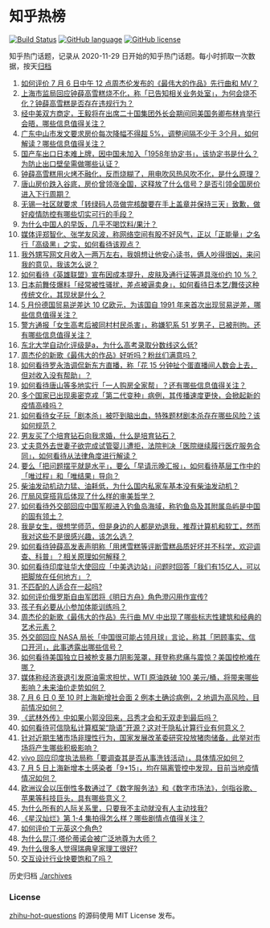 # 知乎热榜
[![Build Status](https://github.com/ToWeLong/zhihu-hot-questions/workflows/CI/badge.svg)](https://github.com/ToWeLong/zhihu-hot-questions/actions)
[![GitHub language](https://img.shields.io/badge/language-golang-orange.svg)](https://golang.org/)
[![GitHub license](https://img.shields.io/github/license/ToWeLong/zhihu-hot-questions)](https://github.com/ToWeLong/zhihu-hot-questions/blob/main/LICENSE)

知乎热门话题，记录从 2020-11-29 日开始的知乎热门话题。每小时抓取一次数据，按天[归档](./archives)

<!-- BEGIN -->

1. [如何评价 7 月 6 日中午 12 点周杰伦发布的《最伟大的作品》先行曲和 MV？](https://www.zhihu.com/question/541807279)
1. [上海市监局回应钟薛高雪糕烧不化，称「已告知相关业务处室」，为何会烧不化？钟薛高雪糕是否存在违规行为？](https://www.zhihu.com/question/541735171)
1. [经中美双方商定，王毅将在出席二十国集团外长会期间同美国务卿布林肯举行会晤，哪些信息值得关注？](https://www.zhihu.com/question/541736948)
1. [广东中山市发文要求房价每次降幅不得超 5%，调整间隔不少于 3个月，如何解读？哪些信息值得关注？](https://www.zhihu.com/question/541694485)
1. [国产车出口日本难上牌，因中国未加入「1958年协定书」，该协定书是什么？为防止出口壁垒需做哪些认证？](https://www.zhihu.com/question/541580649)
1. [钟薛高雪糕用火烤不融化，反而烧糊了，用电吹风热风吹不化，是什么原理？](https://www.zhihu.com/question/541734215)
1. [唐山房价跌入谷底，房价曾领涨全国，这释放了什么信号？是否引领全国房价进入下行周期？](https://www.zhihu.com/question/541722359)
1. [无锡一社区就要求「转绿码人员做完核酸要在手上盖章并保持三天」致歉，做好疫情防控有哪些切实可行的手段？](https://www.zhihu.com/question/541772541)
1. [为什么中国人的早饭，几乎不喝饮料/果汁？](https://www.zhihu.com/question/541480962)
1. [媒体评郑智化、张学友风波，称网络空间有股不好风气，正以「正能量」之名行「高级黑」之实，如何看待该观点？](https://www.zhihu.com/question/541769806)
1. [我外甥写网文月收入一两万左右，我姐想让他安心读书，俩人吵得很凶，来问我的意见，我该怎么说？](https://www.zhihu.com/question/541467815)
1. [如何看待《英雄联盟》宣布因成本提升，皮肤及通行证等道具涨价约 10 %？](https://www.zhihu.com/question/541821769)
1. [日本前舞伎爆料「经常被性骚扰，差点被逼卖身」，如何看待日本艺/舞伎这种传统文化，其现状是什么？](https://www.zhihu.com/question/541668535)
1. [5 月份德国贸易逆差达 10 亿欧元，为该国自 1991 年来首次出现贸易逆差，哪些信息值得关注？](https://www.zhihu.com/question/541590572)
1. [警方通报「女生高考后被同村村民杀害」，称嫌犯系 51 岁男子，已被刑拘。还有哪些信息值得关注？](https://www.zhihu.com/question/541512346)
1. [东北大学自动化评级是a，为什么高考录取分数线这么低?](https://www.zhihu.com/question/541560818)
1. [周杰伦的新歌《最伟大的作品》好听吗？粉丝们满意吗？](https://www.zhihu.com/question/541823538)
1. [如何看待罗永浩调侃新东方直播，称「花 15 分钟扯个蛋直播间人数会上去，但对收入没有帮助」？](https://www.zhihu.com/question/541468465)
1. [如何看待唐山等多地实行「一人购房全家帮」？还有哪些信息值得关注？](https://www.zhihu.com/question/541780348)
1. [多个国家已出现奥密克戎「第二代变种」病例，其传播速度更快，会掀起新的疫情高峰吗？](https://www.zhihu.com/question/541600080)
1. [如何看待女子玩「剧本杀」被吓到脑出血，特殊题材剧本杀存在哪些风险？该如何规范？](https://www.zhihu.com/question/541653530)
1. [男友买了个培育钻石向我求婚，什么是培育钻石？](https://www.zhihu.com/question/428348500)
1. [丈夫意外去世妻子欲完成试管婴儿遭拒，法院判决「医院继续履行医疗服务合同」，如何看待从法律角度进行解读？](https://www.zhihu.com/question/541677422)
1. [要么「把问题摆平就是水平」，要么「早请示晚汇报」，如何看待基层工作中的「唯过程」和「唯结果」导向？](https://www.zhihu.com/question/540504962)
1. [柴油发动机动力猛、油耗低，为什么国内私家车基本没有柴油发动机？](https://www.zhihu.com/question/512288029)
1. [厅局风穿搭背后体现了什么样的审美哲学？](https://www.zhihu.com/question/540035049)
1. [如何看待外交部回应中国军舰进入钓鱼岛海域，称钓鱼岛及其附属岛屿是中国的固有领土？](https://www.zhihu.com/question/541488906)
1. [我是女生，很想学师范，但是身边的人都是劝退我，推荐计算机和软工，然而我对这些不是很感兴趣，该怎么选？](https://www.zhihu.com/question/541732575)
1. [如何看待钟薛高发表声明称「用烤雪糕等评断雪糕品质好坏并不科学，欢迎调查、科普」？相关原理如何解释？](https://www.zhihu.com/question/541806838)
1. [如何看待印度驻华大使回应「中美选边站」问题时回答「我们有15亿人，可以把脚放在任何地方」？](https://www.zhihu.com/question/541632573)
1. [不匹配的人适合在一起吗?](https://www.zhihu.com/question/539046187)
1. [如何评价俄罗斯自由军团将《明日方舟》角色澄闪用作宣传?](https://www.zhihu.com/question/541482660)
1. [孩子有必要从小参加体能训练吗？](https://www.zhihu.com/question/320821066)
1. [周杰伦的新歌《最伟大的作品》先行曲 MV 中出现了哪些标志性建筑和经典的艺术元素？](https://www.zhihu.com/question/541808654)
1. [外交部回应 NASA 局长「中国很可能占领月球」言论，称其「罔顾事实、信口开河」，此事透露出哪些信号？](https://www.zhihu.com/question/541471476)
1. [如何看待美国独立日被枪支暴力阴影笼罩，拜登称悲痛与震惊？美国控枪难在哪？](https://www.zhihu.com/question/541614529)
1. [媒体称经济衰退引发原油需求担忧，WTI 原油跌破 100 美元/桶，将带来哪些影响？未来油价走势如何？](https://www.zhihu.com/question/541737558)
1. [7 月 6 日 0 至 10 时上海新增社会面 2 例本土确诊病例，2 地调为高风险，目前情况如何？](https://www.zhihu.com/question/541794094)
1. [《武林外传》中如果小郭没回来，吕秀才会和无双走到最后吗？](https://www.zhihu.com/question/448945089)
1. [如何看待可信隐私计算框架“隐语”开源？这对于隐私计算行业有何意义？](https://www.zhihu.com/question/541681759)
1. [针对近期生猪市场非理性行为，国家发展改革委研究投放猪肉储备，此举对市场将产生哪些积极影响？](https://www.zhihu.com/question/541600869)
1. [vivo 回应印度执法局称「要调查其是否从事洗钱活动」，具体情况如何？](https://www.zhihu.com/question/541798309)
1. [7 月 5 日上海新增本土感染者「9+15」，均在隔离管控中发现，目前当地疫情情况如何？](https://www.zhihu.com/question/541770385)
1. [欧洲议会以压倒性多数通过了《数字服务法》和《数字市场法》，剑指谷歌、苹果等科技巨头，具有哪些意义？](https://www.zhihu.com/question/541726583)
1. [为什么所有的人际关系里，只要我不主动就没有人主动找我?](https://www.zhihu.com/question/498191369)
1. [《星汉灿烂》第 1-4 集拍得怎么样？哪些剧情点值得关注？](https://www.zhihu.com/question/541709783)
1. [如何评价丁元英这个角色?](https://www.zhihu.com/question/27174245)
1. [为什么昆汀·塔伦蒂诺会被广泛地尊为大师？](https://www.zhihu.com/question/20731621)
1. [为什么很多人觉得瑞典皇家理工很好?](https://www.zhihu.com/question/497900510)
1. [交互设计行业快要饱和了吗？](https://www.zhihu.com/question/338678548)

<!-- END -->

历史归档 [./archives](./archives)


### License
[zhihu-hot-questions](https://github.com/towelong/zhihu-hot-questions) 的源码使用 MIT License 发布。